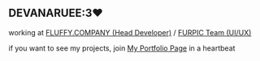 <h2><strong>DEVANARUEE:3&#9829;</strong></h2>
<p>working at <a href="https://fluffy.company">FLUFFY.COMPANY (Head Developer)</a> / <a href="https://furpic.net/about">FURPIC Team (UI/UX)</a></p>
<p>if you want to see my projects, join <a href="https://naridecat.github.com">My Portfolio Page</a> in a heartbeat</p>
